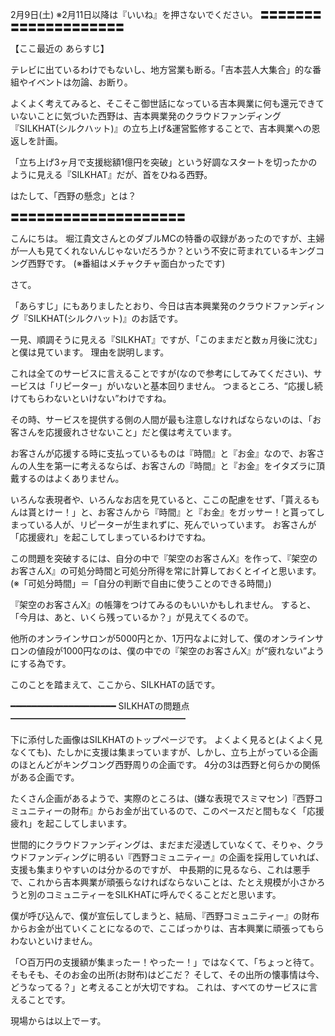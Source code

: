 2月9日(土) ※2月11日以降は『いいね』を押さないでください。
〓〓〓〓〓〓〓〓〓〓〓〓〓〓〓〓〓〓〓〓

【ここ最近の あらすじ】

テレビに出ているわけでもないし、地方営業も断る。「吉本芸人大集合」的な番組やイベントは勿論、お断り。

よくよく考えてみると、そこそこ御世話になっている吉本興業に何も還元できていないことに気づいた西野は、吉本興業発のクラウドファンディング『SILKHAT(シルクハット)』の立ち上げ&運営監修することで、吉本興業への恩返しを計画。

「立ち上げ3ヶ月で支援総額1億円を突破」という好調なスタートを切ったかのように見える『SILKHAT』だが、首をひねる西野。

はたして、「西野の懸念」とは？

〓〓〓〓〓〓〓〓〓〓〓〓〓〓〓〓〓〓〓〓

こんにちは。
堀江貴文さんとのダブルMCの特番の収録があったのですが、主婦が一人も見てくれないんじゃないだろうか？という不安に苛まれているキングコング西野です。
(※番組はメチャクチャ面白かったです)
　

さて。

「あらすじ」にもありましたとおり、今日は吉本興業発のクラウドファンディング『SILKHAT(シルクハット)』のお話です。

一見、順調そうに見える『SILKHAT』ですが、「このままだと数ヵ月後に沈む」と僕は見ています。
理由を説明します。

これは全てのサービスに言えることですが(なので参考にしてみてください)、サービスは「リピーター」がいないと基本回りません。
つまるところ、“応援し続けてもらわないといけない”わけですね。

その時、サービスを提供する側の人間が最も注意しなければならないのは、「お客さんを応援疲れさせないこと」だと僕は考えています。

お客さんが応援する時に支払っているものは『時間』と『お金』なので、お客さんの人生を第一に考えるならば、お客さんの『時間』と『お金』をイタズラに頂戴するのはよくありません。

いろんな表現者や、いろんなお店を見ていると、ここの配慮をせず、「貰えるもんは貰とけー！」と、お客さんから『時間』と『お金』をガッサー！と貰ってしまっている人が、リピーターが生まれずに、死んでいっています。
お客さんが「応援疲れ」を起こしてしまっているわけですね。

この問題を突破するには、自分の中で『架空のお客さんX』を作って、『架空のお客さんX』の可処分時間と可処分所得を常に計算しておくとイイと思います。
(※「可処分時間」＝「自分の判断で自由に使うことのできる時間」)

『架空のお客さんX』の帳簿をつけてみるのもいいかもしれません。
すると、「今月は、あと、いくら残っているか？」が見えてくるので。

他所のオンラインサロンが5000円とか、1万円なよに対して、僕のオンラインサロンの値段が1000円なのは、僕の中での『架空のお客さんX』が“疲れない”ようにする為です。

このことを踏まえて、ここから、SILKHATの話です。

━━━━━━━━━━━━━━━━━━━━
SILKHATの問題点
━━━━━━━━━━━━━━━━━━━━

下に添付した画像はSILKHATのトップページです。
よくよく見ると(よくよく見なくても)、たしかに支援は集まっていますが、しかし、立ち上がっている企画のほとんどがキングコング西野周りの企画です。
4分の3は西野と何らかの関係がある企画です。

たくさん企画があるようで、実際のところは、(嫌な表現でスミマセン)『西野コミュニティーの財布』からお金が出ているので、このペースだと間もなく「応援疲れ」を起こしてしまいます。

世間的にクラウドファンディングは、まだまだ浸透していなくて、そりゃ、クラウドファンディングに明るい『西野コミュニティー』の企画を採用していれば、支援も集まりやすいのは分かるのですが、
中長期的に見るなら、これは悪手で、これから吉本興業が頑張らなければならないことは、たとえ規模が小さかろうと別のコミュニティーをSILKHATに呼んでくることだと思います。

僕が呼び込んで、僕が宣伝してしまうと、結局、『西野コミュニティー』の財布からお金が出ていくことになるので、ここばっかりは、吉本興業に頑張ってもらわないといけません。

「○百万円の支援額が集まったー！やったー！」ではなくて、「ちょっと待て。そもそも、そのお金の出所(お財布)はどこだ？ そして、その出所の懐事情は今、どうなってる？」と考えることが大切ですね。
これは、すべてのサービスに言えることです。

現場からは以上でーす。
